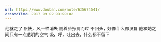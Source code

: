 ```yaml
---
url: https://www.douban.com/note/635674541/
createTime: 2017-09-02 03:50:02
---
```


他就走了
很快，风一样消失
侧着脸擦肩而过
不回头，好像什么都没有
他和她之间只有一点透明的空气
吸，呼，吐出去，什么都不留下